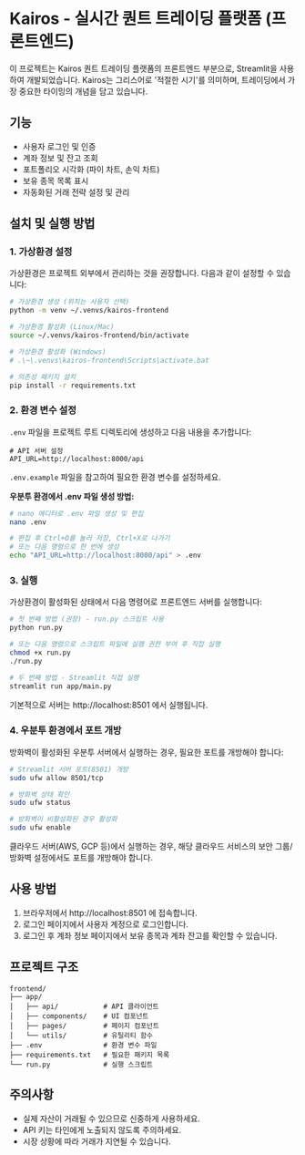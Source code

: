 # Kairos - 실시간 퀀트 트레이딩 플랫폼 (프론트엔드)

이 프로젝트는 Kairos 퀀트 트레이딩 플랫폼의 프론트엔드 부분으로, Streamlit을 사용하여 개발되었습니다. Kairos는 그리스어로 '적절한 시기'를 의미하며, 트레이딩에서 가장 중요한 타이밍의 개념을 담고 있습니다.

## 기능

- 사용자 로그인 및 인증
- 계좌 정보 및 잔고 조회
- 포트폴리오 시각화 (파이 차트, 손익 차트)
- 보유 종목 목록 표시
- 자동화된 거래 전략 설정 및 관리

## 설치 및 실행 방법

### 1. 가상환경 설정

가상환경은 프로젝트 외부에서 관리하는 것을 권장합니다. 다음과 같이 설정할 수 있습니다:

```bash
# 가상환경 생성 (위치는 사용자 선택)
python -m venv ~/.venvs/kairos-frontend  

# 가상환경 활성화 (Linux/Mac)
source ~/.venvs/kairos-frontend/bin/activate

# 가상환경 활성화 (Windows)
# .\~\.venvs\kairos-frontend\Scripts\activate.bat

# 의존성 패키지 설치
pip install -r requirements.txt
```

### 2. 환경 변수 설정

`.env` 파일을 프로젝트 루트 디렉토리에 생성하고 다음 내용을 추가합니다:

```
# API 서버 설정
API_URL=http://localhost:8000/api
```

`.env.example` 파일을 참고하여 필요한 환경 변수를 설정하세요.

**우분투 환경에서 .env 파일 생성 방법:**

```bash
# nano 에디터로 .env 파일 생성 및 편집
nano .env

# 편집 후 Ctrl+O를 눌러 저장, Ctrl+X로 나가기
# 또는 다음 명령으로 한 번에 생성
echo "API_URL=http://localhost:8000/api" > .env
```

### 3. 실행

가상환경이 활성화된 상태에서 다음 명령어로 프론트엔드 서버를 실행합니다:

```bash
# 첫 번째 방법 (권장) - run.py 스크립트 사용
python run.py

# 또는 다음 명령으로 스크립트 파일에 실행 권한 부여 후 직접 실행
chmod +x run.py
./run.py

# 두 번째 방법 - Streamlit 직접 실행
streamlit run app/main.py
```

기본적으로 서버는 http://localhost:8501 에서 실행됩니다.

### 4. 우분투 환경에서 포트 개방

방화벽이 활성화된 우분투 서버에서 실행하는 경우, 필요한 포트를 개방해야 합니다:

```bash
# Streamlit 서버 포트(8501) 개방
sudo ufw allow 8501/tcp

# 방화벽 상태 확인
sudo ufw status

# 방화벽이 비활성화된 경우 활성화
sudo ufw enable
```

클라우드 서버(AWS, GCP 등)에서 실행하는 경우, 해당 클라우드 서비스의 보안 그룹/방화벽 설정에서도 포트를 개방해야 합니다.

## 사용 방법

1. 브라우저에서 http://localhost:8501 에 접속합니다.
2. 로그인 페이지에서 사용자 계정으로 로그인합니다.
3. 로그인 후 계좌 정보 페이지에서 보유 종목과 계좌 잔고를 확인할 수 있습니다.

## 프로젝트 구조

```
frontend/
├── app/
│   ├── api/           # API 클라이언트
│   ├── components/    # UI 컴포넌트
│   ├── pages/         # 페이지 컴포넌트
│   └── utils/         # 유틸리티 함수
├── .env               # 환경 변수 파일
├── requirements.txt   # 필요한 패키지 목록
└── run.py             # 실행 스크립트
```

## 주의사항

- 실제 자산이 거래될 수 있으므로 신중하게 사용하세요.
- API 키는 타인에게 노출되지 않도록 주의하세요.
- 시장 상황에 따라 거래가 지연될 수 있습니다. 